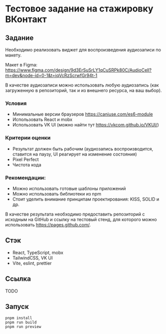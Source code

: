# Тестовое задание на стажировку ВКонтакт

## Задание

Необходимо реализовать виджет для воспроизведения аудиозаписи по макету.

Макет в Figma: https://www.figma.com/design/9d3ErSuSrLY1qCuSRPk80C/AudioCell?m=dev&node-id=0-1&t=iqVcRzScrwfGr94t-1

В качестве аудиозаписи можно использовать любую аудиозапись (как загруженную в репозиторий, так и из внешнего ресурса, на ваш выбор).

### Условия

- Минимальные версии браузеров https://caniuse.com/es6-module
- Использовать React и mobx
- Использовать VK UI (можно найти тут https://vkcom.github.io/VKUI/)

### Критерии оценки
- Результат должен быть рабочим (аудиозапись воспроизводится, ставится на паузу, UI реагирует на изменение состояния)
- Pixel Perfect
- Чистота кода

### Рекомендации:
- Можно использовать готовые шаблоны приложений
- Можно использовать библиотеки из npm
- Стоит уделить внимание принципам проектирования: KISS, SOLID и др.

В качестве результата необходимо предоставить репозиторий с исходным на GitHub и ссылку на тестовый стенд, для которого можно использовать https://pages.github.com/.

## Стэк

- React, TypeScript, mobx
- TailwindCSS, VK UI
- Vite, eslint, prettier

## Ссылка

TODO

## Запуск

```
pnpm install
pnpm run build
pnpm run preview
```
